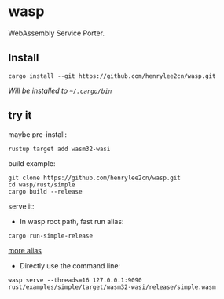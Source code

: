 # wasp

WebAssembly Service Porter.

## Install

```shell
cargo install --git https://github.com/henrylee2cn/wasp.git
```

*Will be installed to `~/.cargo/bin`*

## try it

maybe pre-install:

```shell
rustup target add wasm32-wasi
```

build example:

```shell
git clone https://github.com/henrylee2cn/wasp.git
cd wasp/rust/simple
cargo build --release
```

serve it:

- In wasp root path, fast run alias:

```shell
cargo run-simple-release
```

[more alias](.cargo/config.toml)

- Directly use the command line:

```shell
wasp serve --threads=16 127.0.0.1:9090 rust/examples/simple/target/wasm32-wasi/release/simple.wasm
```

